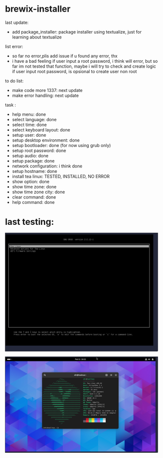 # brewix-installer

last update:
- add package_installer: package installer using textualize, just for learning about textualize

list error:
- so far no error,plis add issue if u found any error, thx
- i have a bad feeling if user input a root password, i think will error, but so far im not tested that function, maybe i will try to check and create logic if user input root password, is opsional to create user non root


to do list:
- make code more 1337: next update
- make error handling: next update

task :

- help menu: done
- select language: done
- select time: done
- select keyboard layout: done
- setup user: done
- setup desktop environment: done
- setup bootloader: done (for now using grub only)
- setup root password: done
- setup audio: done
- setup package: done
- network configuration: i think done
- setup hostname: done
- install tea linux: TESTED, INSTALLED, NO ERROR
- show option: done
- show time zone: done
- show time zone city: done
- clear command: done
- help command: done

# last testing:
![fakme](https://raw.githubusercontent.com/tealinuxos/brewix-installer/main/image/swappy-20240211-162101.png)

![fakme](https://raw.githubusercontent.com/tealinuxos/brewix-installer/main/image/swappy-20240211-162143.png)
